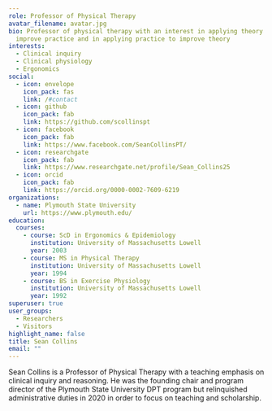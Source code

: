 ```yaml
---
role: Professor of Physical Therapy
avatar_filename: avatar.jpg
bio: Professor of physical therapy with an interest in applying theory to
  improve practice and in applying practice to improve theory
interests:
  - Clinical inquiry
  - Clinical physiology
  - Ergonomics
social:
  - icon: envelope
    icon_pack: fas
    link: /#contact
  - icon: github
    icon_pack: fab
    link: https://github.com/scollinspt
  - icon: facebook
    icon_pack: fab
    link: https://www.facebook.com/SeanCollinsPT/
  - icon: researchgate
    icon_pack: fab
    link: https://www.researchgate.net/profile/Sean_Collins25
  - icon: orcid
    icon_pack: fab
    link: https://orcid.org/0000-0002-7609-6219
organizations:
  - name: Plymouth State University
    url: https://www.plymouth.edu/
education:
  courses:
    - course: ScD in Ergonomics & Epidemiology
      institution: University of Massachusetts Lowell
      year: 2003
    - course: MS in Physical Therapy
      institution: University of Massachusetts Lowell
      year: 1994
    - course: BS in Exercise Physiology
      institution: University of Massachusetts Lowell
      year: 1992
superuser: true
user_groups:
  - Researchers
  - Visitors
highlight_name: false
title: Sean Collins
email: ""
---
```


Sean Collins is a Professor of Physical Therapy with a teaching emphasis on clinical inquiry and reasoning. He was the founding chair and program director of the Plymouth State University DPT program but relinquished administrative duties in 2020 in order to focus on teaching and scholarship.

